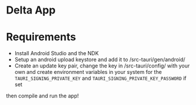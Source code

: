 # Delta App

# Requirements

- Install Android Studio and the NDK
- Setup an android upload keystore and add it to /src-tauri/gen/android/
- Create an update key pair, change the key in /src-tauri/config/ with your own and create environment variables in your system for the `TAURI_SIGNING_PRIVATE_KEY` and `TAURI_SIGNING_PRIVATE_KEY_PASSWORD` if set

then compile and run the app!

